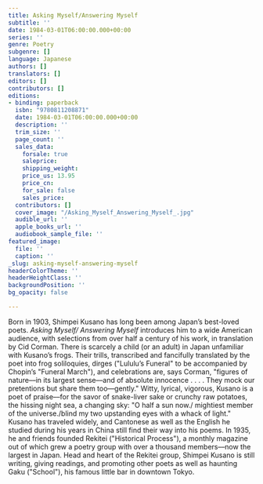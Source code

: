 ```yaml
---
title: Asking Myself/Answering Myself
subtitle: ''
date: 1984-03-01T06:00:00.000+00:00
series: ''
genre: Poetry
subgenre: []
language: Japanese
authors: []
translators: []
editors: []
contributors: []
editions:
- binding: paperback
  isbn: "9780811208871"
  date: 1984-03-01T06:00:00.000+00:00
  description: ''
  trim_size: ''
  page_count: ''
  sales_data:
    forsale: true
    saleprice: 
    shipping_weight: 
    price_us: 13.95
    price_cn: 
    for_sale: false
    sales_price: 
  contributors: []
  cover_image: "/Asking_Myself_Answering_Myself_.jpg"
  audible_url: ''
  apple_books_url: ''
  audiobook_sample_file: ''
featured_image:
  file: ''
  caption: ''
_slug: asking-myself-answering-myself
headerColorTheme: ''
headerHeightClass: ''
backgroundPosition: ''
bg_opacity: false

---
```

Born in 1903, Shimpei Kusano has long been among Japan’s best-loved poets. _Asking Myself/ Answering Myself_ introduces him to a wide American audience, with selections from over half a century of his work, in translation by Cid Corman. There is scarcely a child (or an adult) in Japan unfamiliar with Kusano’s frogs. Their trills, transcribed and fancifully translated by the poet into frog soliloquies, dirges ("Lululu’s Funeral" to be accompanied by Chopin’s "Funeral March"), and celebrations are, says Corman, "figures of nature––in its largest sense––and of absolute innocence . . . . They mock our pretentions but share them too––gently." Witty, lyrical, vigorous, Kusano is a poet of praise––for the savor of snake-liver sake or crunchy raw potatoes, the hissing night sea, a changing sky: "O half a sun now./ mightiest member of the universe./blind my two upstanding eyes with a whack of light." Kusano has traveled widely, and Cantonese as well as the English he studied during his years in China still find their way into his poems. In 1935, he and friends founded Rekitei ("Historical Process"), a monthly magazine out of which grew a poetry group with over a thousand members––now the largest in Japan. Head and heart of the Rekitei group, Shimpei Kusano is still writing, giving readings, and promoting other poets as well as haunting Gaku ("School"), his famous little bar in downtown Tokyo.